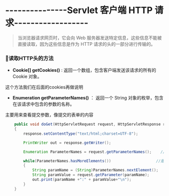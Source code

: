 # ---------------Servlet 客户端 HTTP 请求------------------ #

>当浏览器请求网页时，它会向 Web 服务器发送特定信息，这些信息不能被直接读取，因为这些信息是作为 HTTP 请求的头的一部分进行传输的。

### :jack_o_lantern:读取HTTP头的方法 ###

* **Cookie[] getCookies()** : 返回一个数组，包含客户端发送该请求的所有的 Cookie 对象。

这个方法我们在后面的cookies再做说明

* **Enumeration getParameterNames()** ： 返回一个 String 对象的枚举，包含在该请求中包含的参数的名称。

主要用来查看提交参数，像提交的表单的内容

```java
    public void doGet(HttpServletRequest request, HttpServletResponse response) throws ServletException, IOException
    {
        response.setContentType("text/html;charset=UTF-8");

        PrintWriter out = response.getWriter();

        Enumeration ParameterNames = request.getParameterNames();    //获取该请求中包含的参数的名称

        while(ParameterNames.hasMoreElements())                    //是否有其他元素
        {
            String paramName = (String)ParameterNames.nextElement();     //获取name属性
            String paramValue = request.getParameter(paramName);        //获取value值
            out.print(paramName +":" + paramValue+"\n");
        } 
    }
```


